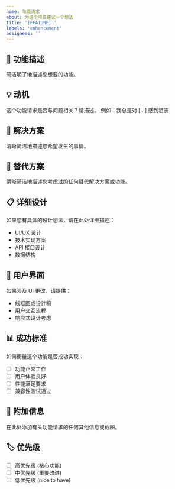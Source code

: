 ```yaml
---
name: 功能请求
about: 为这个项目建议一个想法
title: '[FEATURE] '
labels: 'enhancement'
assignees: ''
---
```


## 🚀 功能描述

简洁明了地描述您想要的功能。

## 💡 动机

这个功能请求是否与问题相关？请描述。
例如：我总是对 [...] 感到沮丧

## 🎯 解决方案

清晰简洁地描述您希望发生的事情。

## 🔄 替代方案

清晰简洁地描述您考虑过的任何替代解决方案或功能。

## 📋 详细设计

如果您有具体的设计想法，请在此处详细描述：

- UI/UX 设计
- 技术实现方案
- API 接口设计
- 数据结构

## 🎨 用户界面

如果涉及 UI 更改，请提供：

- 线框图或设计稿
- 用户交互流程
- 响应式设计考虑

## 📊 成功标准

如何衡量这个功能是否成功实现：

- [ ] 功能正常工作
- [ ] 用户体验良好
- [ ] 性能满足要求
- [ ] 兼容性测试通过

## 📝 附加信息

在此处添加有关功能请求的任何其他信息或截图。

## 🏷️ 优先级

- [ ] 高优先级 (核心功能)
- [ ] 中优先级 (重要改进)
- [ ] 低优先级 (nice to have)
